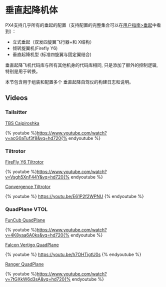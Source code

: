 # 垂直起降机体

PX4支持几乎所有的垂起的配置（支持配置的完整集合可以在[用户指南>垂起](../airframes/airframe_reference.md#vtol)中看到）：

- 立式垂起（双发四旋翼飞行器+和 X结构）
- 倾转旋翼机(Firefly Y6)
- 垂直起降机型 (标准四旋翼与固定翼结合) 

垂直起降飞机代码库与所有其他机身的代码库相同, 只是添加了额外的控制逻辑, 特别是用于转换。

本节包含用于组装和配置多个 垂直起降自驾仪的构建日志和说明。

## Videos

### Tailsitter

[TBS Caipiroshka](../frames_vtol/vtol_tailsitter_caipiroshka_pixracer.md)

{% youtube %}https://www.youtube.com/watch?v=acG0aTuf3f8&vq=hd720{% endyoutube %}

### Tiltrotor

[FireFly Y6 Tiltrotor](../frames_vtol/vtol_tiltrotor_birdseyeview_firefly_y6_pixfalcon.md)

{% youtube %}https://www.youtube.com/watch?v=Vsgh5XnF44Y&vq=hd720{% endyoutube %}

[Convergence Tiltrotor](../frames_vtol/vtol_tiltrotor_eflite_convergence_pixfalcon.md)

{% youtube %} https://youtu.be/E61P2f2WPNU {% endyoutube %}

### QuadPlane VTOL

[FunCub QuadPlane](../frames_vtol/vtol_quadplane_fun_cub_vtol_pixhawk.md)

{% youtube %}https://www.youtube.com/watch?v=4K8yaa6A0ks&vq=hd720{% endyoutube %}

[Falcon Vertigo QuadPlane](../frames_vtol/vtol_quadplane_falcon_vertigo_hybrid_rtf_dropix.md)

{% youtube %} https://youtu.be/h7OHTigtU0s {% endyoutube %}

[Ranger QuadPlane](../frames_vtol/vtol_quadplane_volantex_ranger_ex_pixhawk.md)

{% youtube %}https://www.youtube.com/watch?v=7tGXkW6d3sA&vq=hd720{% endyoutube %}